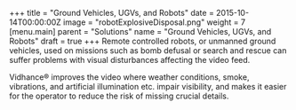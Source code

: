 +++
title = "Ground Vehicles, UGVs, and Robots"
date = 2015-10-14T00:00:00Z
image = "robotExplosiveDisposal.png"
weight = 7
[menu.main]
parent = "Solutions"
name = "Ground Vehicles, UGVs, and Robots"
draft = true
+++
Remote controlled robots, or unmanned ground vehicles, used on missions such as bomb defusal or search and rescue can suffer problems with visual disturbances affecting the video feed.

Vidhance® improves the video where weather conditions, smoke, vibrations, and artificial illumination etc. impair visibility, and makes it easier for the operator to reduce the risk of missing crucial details.
